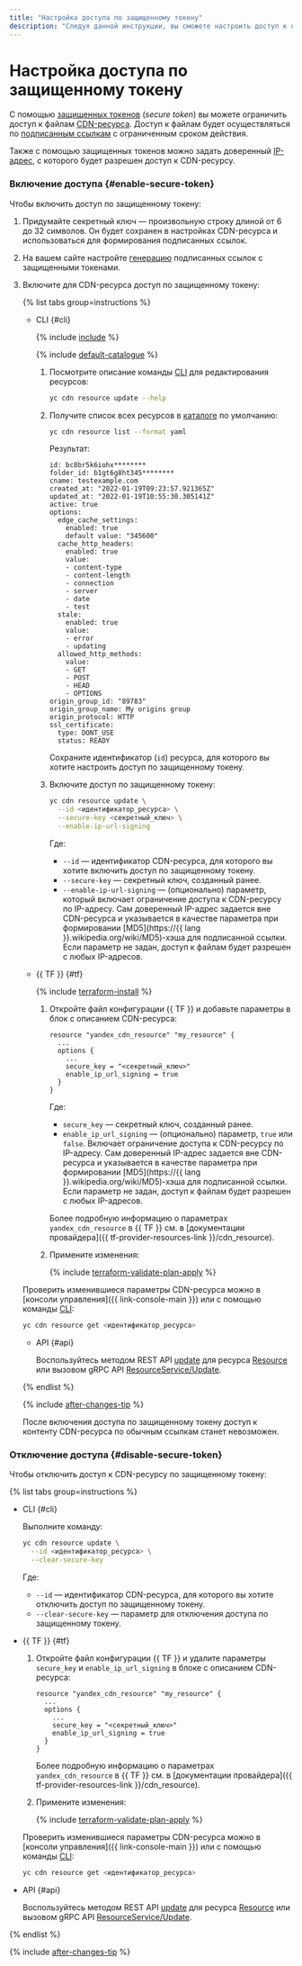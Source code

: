 ```yaml
---
title: "Настройка доступа по защищенному токену"
description: "Следуя данной инструкции, вы сможете настроить доступ к контенту ресурса {{ cdn-name }} по времени и по IP-адресу с помощью защищенного токена."
---
```


# Настройка доступа по защищенному токену

С помощью [защищенных токенов](../../concepts/secure-tokens.md) (_secure token_) вы можете ограничить доступ к файлам [CDN-ресурса](../../concepts/resource.md). Доступ к файлам будет осуществляться по [подписанным ссылкам](../../concepts/secure-tokens.md#protected-link) с ограниченным сроком действия.

Также с помощью защищенных токенов можно задать доверенный [IP-адрес](../../../vpc/concepts/address.md), с которого будет разрешен доступ к CDN-ресурсу.

### Включение доступа {#enable-secure-token}

Чтобы включить доступ по защищенному токену:
1. Придумайте секретный ключ — произвольную строку длиной от 6 до 32 символов. Он будет сохранен в настройках CDN-ресурса и использоваться для формирования подписанных ссылок.
1. На вашем сайте настройте [генерацию](../../concepts/secure-tokens.md#link-generation-code) подписанных ссылок с защищенными токенами.
1. Включите для CDN-ресурса доступ по защищенному токену:

   {% list tabs group=instructions %}

   - CLI {#cli}

     {% include [include](../../../_includes/cli-install.md) %}

     {% include [default-catalogue](../../../_includes/default-catalogue.md) %}

     1. Посмотрите описание команды [CLI](../../../cli/) для редактирования ресурсов:

        ```bash
        yc cdn resource update --help
        ```

     1. Получите список всех ресурсов в [каталоге](../../../resource-manager/concepts/resources-hierarchy.md#folder) по умолчанию:

        ```bash
        yc cdn resource list --format yaml
        ```

        Результат:

        ```text
        id: bc8br5k6iohx********
        folder_id: b1gt6g8ht345********
        cname: testexample.com
        created_at: "2022-01-19T09:23:57.921365Z"
        updated_at: "2022-01-19T10:55:30.305141Z"
        active: true
        options:
          edge_cache_settings:
            enabled: true
            default value: "345600"
          cache_http_headers:
            enabled: true
            value:
            - content-type
            - content-length
            - connection
            - server
            - date
            - test
          stale:
            enabled: true
            value:
            - error
            - updating
          allowed_http_methods:
            value:
            - GET
            - POST
            - HEAD
            - OPTIONS
        origin_group_id: "89783"
        origin_group_name: My origins group
        origin_protocol: HTTP
        ssl_certificate:
          type: DONT_USE
          status: READY
        ```

        Сохраните идентификатор (`id`) ресурса, для которого вы хотите настроить доступ по защищенному токену.
     1. Включите доступ по защищенному токену:

        ```bash
        yc cdn resource update \
          --id <идентификатор_ресурса> \
          --secure-key <секретный_ключ> \
          --enable-ip-url-signing
        ```

        Где:
        * `--id` — идентификатор CDN-ресурса, для которого вы хотите включить доступ по защищенному токену.
        * `--secure-key` — секретный ключ, созданный ранее.
        * `--enable-ip-url-signing` — (опционально) параметр, который включает ограничение доступа к CDN-ресурсу по IP-адресу. Сам доверенный IP-адрес задается вне CDN-ресурса и указывается в качестве параметра при формировании [MD5](https://{{ lang }}.wikipedia.org/wiki/MD5)-хэша для подписанной ссылки. Если параметр не задан, доступ к файлам будет разрешен с любых IP-адресов.

   - {{ TF }} {#tf}

     {% include [terraform-install](../../../_includes/terraform-install.md) %}

     1. Откройте файл конфигурации {{ TF }} и добавьте параметры в блок с описанием CDN-ресурса:

        ```hcl
        resource "yandex_cdn_resource" "my_resource" {
          ...
          options {
            ...
            secure_key = "<секретный_ключ>"
            enable_ip_url_signing = true
          }
        }
        ```

        Где:
        * `secure_key` — секретный ключ, созданный ранее.
        * `enable_ip_url_signing` — (опционально) параметр, `true` или `false`. Включает ограничение доступа к CDN-ресурсу по IP-адресу. Сам доверенный IP-адрес задается вне CDN-ресурса и указывается в качестве параметра при формировании [MD5](https://{{ lang }}.wikipedia.org/wiki/MD5)-хэша для подписанной ссылки. Если параметр не задан, доступ к файлам будет разрешен с любых IP-адресов.

        Более подробную информацию о параметрах `yandex_cdn_resource` в {{ TF }} см. в [документации провайдера]({{ tf-provider-resources-link }}/cdn_resource).
     1. Примените изменения:

        {% include [terraform-validate-plan-apply](../../../_tutorials/_tutorials_includes/terraform-validate-plan-apply.md) %}

   Проверить изменившиеся параметры CDN-ресурса можно в [консоли управления]({{ link-console-main }}) или с помощью команды [CLI](../../../cli/):

   ```bash
   yc cdn resource get <идентификатор_ресурса>
   ```

   - API {#api}

     Воспользуйтесь методом REST API [update](../../api-ref/Resource/update.md) для ресурса [Resource](../../api-ref/Resource/index.md) или вызовом gRPC API [ResourceService/Update](../../api-ref/grpc/resource_service.md#Update).

    {% endlist %}

    {% include [after-changes-tip](../../../_includes/cdn/after-changes-tip.md) %}

    После включения доступа по защищенному токену доступ к контенту CDN-ресурса по обычным ссылкам станет невозможен.

### Отключение доступа {#disable-secure-token}

Чтобы отключить доступ к CDN-ресурсу по защищенному токену:

{% list tabs group=instructions %}

- CLI {#cli}

  Выполните команду:

  ```bash
  yc cdn resource update \
    --id <идентификатор_ресурса> \
    --clear-secure-key
  ```

  Где:
  * `--id` — идентификатор CDN-ресурса, для которого вы хотите отключить доступ по защищенному токену.
  * `--clear-secure-key` — параметр для отключения доступа по защищенному токену.

- {{ TF }} {#tf}

  1. Откройте файл конфигурации {{ TF }} и удалите параметры `secure_key` и `enable_ip_url_signing` в блоке с описанием CDN-ресурса:

     ```hcl
     resource "yandex_cdn_resource" "my_resource" {
       ...
       options {
         ...
         secure_key = "<секретный_ключ>"
         enable_ip_url_signing = true
       }
     }
     ```

     Более подробную информацию о параметрах `yandex_cdn_resource` в {{ TF }} см. в [документации провайдера]({{ tf-provider-resources-link }}/cdn_resource).
  1. Примените изменения:

     {% include [terraform-validate-plan-apply](../../../_tutorials/_tutorials_includes/terraform-validate-plan-apply.md) %}

  Проверить изменившиеся параметры CDN-ресурса можно в [консоли управления]({{ link-console-main }}) или с помощью команды [CLI](../../../cli/):

  ```bash
  yc cdn resource get <идентификатор_ресурса>
  ```

- API {#api}

  Воспользуйтесь методом REST API [update](../../api-ref/Resource/update.md) для ресурса [Resource](../../api-ref/Resource/index.md) или вызовом gRPC API [ResourceService/Update](../../api-ref/grpc/resource_service.md#Update).

{% endlist %}

{% include [after-changes-tip](../../../_includes/cdn/after-changes-tip.md) %}